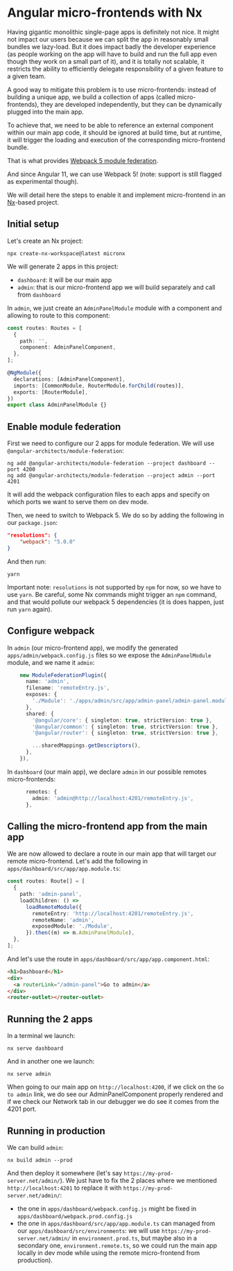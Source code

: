 # Angular micro-frontends with Nx

Having gigantic monolithic single-page apps is definitely not nice. It might not impact our users because we can split the app in reasonably small bundles we lazy-load. But it does impact badly the developer experience (as people working on the app will have to build and run the full app even though they work on a small part of it), and it is totally not scalable, it restricts the ability to efficiently delegate responsibility of a given feature to a given team.

A good way to mitigate this problem is to use micro-frontends: instead of building a unique app, we build a collection of apps (called micro-frontends), they are developed independently, but they can be dynamically plugged into the main app.

To achieve that, we need to be able to reference an external component within our main app code, it should be ignored at build time, but at runtime, it will trigger the loading and execution of the corresponding micro-frontend bundle.

That is what provides [Webpack 5 module federation](https://webpack.js.org/concepts/module-federation/).

And since Angular 11, we can use Webpack 5! (note: support is still flagged as experimental though).

We will detail here the steps to enable it and implement micro-frontend in an [Nx](https://nx.dev/)-based project.

## Initial setup

Let's create an Nx project:

```
npx create-nx-workspace@latest micronx
```

We will generate 2 apps in this project:

- `dashboard`: it will be our main app
- `admin`: that is our micro-frontend app we will build separately and call from `dashboard`

In `admin`, we just create an `AdminPanelModule` module with a component and allowing to route to this component:

```ts
const routes: Routes = [
  {
    path: '',
    component: AdminPanelComponent,
  },
];

@NgModule({
  declarations: [AdminPanelComponent],
  imports: [CommonModule, RouterModule.forChild(routes)],
  exports: [RouterModule],
})
export class AdminPanelModule {}
```

## Enable module federation

First we need to configure our 2 apps for module federation. We will use `@angular-architects/module-federation`:

```
ng add @angular-architects/module-federation --project dashboard --port 4200
ng add @angular-architects/module-federation --project admin --port 4201
```

It will add the webpack configuration files to each apps and specify on which ports we want to serve them on dev mode.

Then, we need to switch to Webpack 5. We do so by adding the following in our `package.json`:

```json
"resolutions": {
    "webpack": "5.0.0"
}
```

And then run:

```
yarn
```

Important note: `resolutions` is not supported by `npm` for now, so we have to use `yarn`. Be careful, some Nx commands might trigger an `npm` command, and that would pollute our webpack 5 dependencies (it is does happen, just run `yarn` again).

## Configure webpack

In `admin` (our micro-frontend app), we modify the generated `apps/admin/webpack.config.js` files so we expose the `AdminPanelModule` module, and we name it `admin`:

```ts
    new ModuleFederationPlugin({
      name: 'admin',
      filename: 'remoteEntry.js',
      exposes: {
        './Module': './apps/admin/src/app/admin-panel/admin-panel.module.ts',
      },
      shared: {
        '@angular/core': { singleton: true, strictVersion: true },
        '@angular/common': { singleton: true, strictVersion: true },
        '@angular/router': { singleton: true, strictVersion: true },

        ...sharedMappings.getDescriptors(),
      },
    }),
```

In `dashboard` (our main app), we declare `admin` in our possible remotes micro-frontends:

```ts
      remotes: {
        admin: 'admin@http://localhost:4201/remoteEntry.js',
      },
```

## Calling the micro-frontend app from the main app

We are now allowed to declare a route in our main app that will target our remote micro-frontend. Let's add the following in `apps/dashboard/src/app/app.module.ts`:

```ts
const routes: Route[] = [
  {
    path: 'admin-panel',
    loadChildren: () =>
      loadRemoteModule({
        remoteEntry: 'http://localhost:4201/remoteEntry.js',
        remoteName: 'admin',
        exposedModule: './Module',
      }).then((m) => m.AdminPanelModule),
  },
];
```

And let's use the route in `apps/dashboard/src/app/app.component.html`:

```html
<h1>Dashboard</h1>
<div>
  <a routerLink="/admin-panel">Go to admin</a>
</div>
<router-outlet></router-outlet>
```

## Running the 2 apps

In a terminal we launch:

```
nx serve dashboard
```

And in another one we launch:

```
nx serve admin
```

When going to our main app on `http://localhost:4200`, if we click on the `Go to admin` link, we do see our AdminPanelComponent properly rendered and if we check our Network tab in our debugger we do see it comes from the 4201 port.

## Running in production

We can build `admin`:

```
nx build admin --prod
```

And then deploy it somewhere (let's say `https://my-prod-server.net/admin/`).
We just have to fix the 2 places where we mentioned `http://localhost:4201` to replace it with `https://my-prod-server.net/admin/`:

- the one in `apps/dashboard/webpack.config.js` might be fixed in `apps/dashboard/webpack.prod.config.js`
- the one in `apps/dashboard/src/app/app.module.ts` can managed from our `apps/dashboard/src/environments`: we will use `https://my-prod-server.net/admin/` in `environment.prod.ts`, but maybe also in a secondary one, `environment.remote.ts`, so we could run the main app locally in dev mode while using the remote micro-frontend from production).

